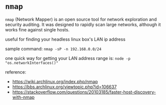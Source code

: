 # `nmap`

`nmap` (Network Mapper) is an open source tool for network exploration and security auditing.
It was designed to rapidly scan large networks, although it works fine against single hosts.

useful for finding your headless linux box's LAN ip address

sample command: `nmap -sP -n 192.168.0.0/24`

one quick way for getting your LAN address range is: `node -p "os.networkInterfaces()"`

reference:
- https://wiki.archlinux.org/index.php/nmap
- https://bbs.archlinux.org/viewtopic.php?id=106637
- https://stackoverflow.com/questions/20103185/faster-host-discovery-with-nmap
